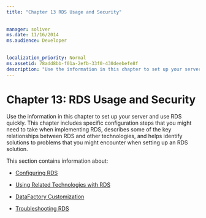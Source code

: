 ```yaml
---
title: "Chapter 13 RDS Usage and Security"
  
  
manager: soliver
ms.date: 11/16/2014
ms.audience: Developer
 
  
localization_priority: Normal
ms.assetid: 78add8bb-f01a-2efb-33f0-430deebefe8f
description: "Use the information in this chapter to set up your server and use RDS quickly. This chapter includes specific configuration steps that you might need to take when implementing RDS, describes some of the key relationships between RDS and other technologies, and helps identify solutions to problems that you might encounter when setting up an RDS solution."
---
```


# Chapter 13: RDS Usage and Security

Use the information in this chapter to set up your server and use RDS quickly. This chapter includes specific configuration steps that you might need to take when implementing RDS, describes some of the key relationships between RDS and other technologies, and helps identify solutions to problems that you might encounter when setting up an RDS solution.
  
This section contains information about:
  
- [Configuring RDS](configuring-rds.md)
    
- [Using Related Technologies with RDS](using-related-technologies-with-rds.md)
    
- [DataFactory Customization](datafactory-customization.md)
    
- [Troubleshooting RDS](troubleshooting-rds.md)
    

